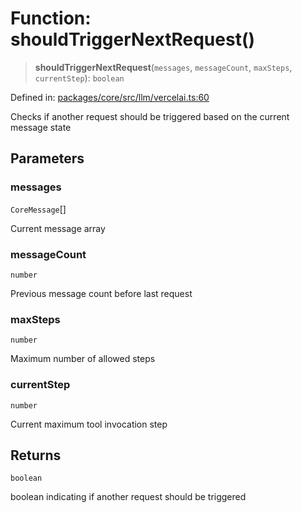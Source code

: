 # Function: shouldTriggerNextRequest()

> **shouldTriggerNextRequest**(`messages`, `messageCount`, `maxSteps`, `currentStep`): `boolean`

Defined in: [packages/core/src/llm/vercelai.ts:60](https://github.com/geodaopenjs/openassistant/blob/0a6a7e7306d75a25dc968b3117f04cb7bd613bec/packages/core/src/llm/vercelai.ts#L60)

Checks if another request should be triggered based on the current message state

## Parameters

### messages

`CoreMessage`[]

Current message array

### messageCount

`number`

Previous message count before last request

### maxSteps

`number`

Maximum number of allowed steps

### currentStep

`number`

Current maximum tool invocation step

## Returns

`boolean`

boolean indicating if another request should be triggered
